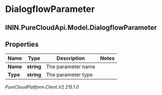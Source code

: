 # DialogflowParameter

## ININ.PureCloudApi.Model.DialogflowParameter

## Properties

|Name | Type | Description | Notes|
|------------ | ------------- | ------------- | -------------|
| **Name** | **string** | The parameter name | |
| **Type** | **string** | The parameter type | |



_PureCloudPlatform.Client.V2 215.1.0_
